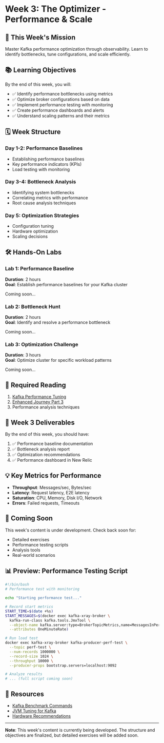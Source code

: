 # Week 3: The Optimizer - Performance & Scale

## 🎯 This Week's Mission

Master Kafka performance optimization through observability. Learn to identify bottlenecks, tune configurations, and scale efficiently.

## 📚 Learning Objectives

By the end of this week, you will:
- ✅ Identify performance bottlenecks using metrics
- ✅ Optimize broker configurations based on data
- ✅ Implement performance testing with monitoring
- ✅ Create performance dashboards and alerts
- ✅ Understand scaling patterns and their metrics

## 🗓️ Week Structure

### Day 1-2: Performance Baselines
- Establishing performance baselines
- Key performance indicators (KPIs)
- Load testing with monitoring

### Day 3-4: Bottleneck Analysis
- Identifying system bottlenecks
- Correlating metrics with performance
- Root cause analysis techniques

### Day 5: Optimization Strategies
- Configuration tuning
- Hardware optimization
- Scaling decisions

## 🛠️ Hands-On Labs

### Lab 1: Performance Baseline
**Duration**: 2 hours  
**Goal**: Establish performance baselines for your Kafka cluster

Coming soon...

### Lab 2: Bottleneck Hunt
**Duration**: 2 hours  
**Goal**: Identify and resolve a performance bottleneck

Coming soon...

### Lab 3: Optimization Challenge
**Duration**: 3 hours  
**Goal**: Optimize cluster for specific workload patterns

Coming soon...

## 📖 Required Reading

1. [Kafka Performance Tuning](https://kafka.apache.org/documentation/#performance)
2. [Enhanced Journey Part 3](../../docs/02-advanced/enhanced-learning-journey-part3.md)
3. Performance analysis techniques

## 🎯 Week 3 Deliverables

By the end of this week, you should have:
1. ✅ Performance baseline documentation
2. ✅ Bottleneck analysis report
3. ✅ Optimization recommendations
4. ✅ Performance dashboard in New Relic

## 💡 Key Metrics for Performance

- **Throughput**: Messages/sec, Bytes/sec
- **Latency**: Request latency, E2E latency
- **Saturation**: CPU, Memory, Disk I/O, Network
- **Errors**: Failed requests, Timeouts

## 🚀 Coming Soon

This week's content is under development. Check back soon for:
- Detailed exercises
- Performance testing scripts
- Analysis tools
- Real-world scenarios

## 📊 Preview: Performance Testing Script

```bash
#!/bin/bash
# Performance test with monitoring

echo "Starting performance test..."

# Record start metrics
START_TIME=$(date +%s)
START_MESSAGES=$(docker exec kafka-xray-broker \
  kafka-run-class kafka.tools.JmxTool \
  --object-name kafka.server:type=BrokerTopicMetrics,name=MessagesInPerSec \
  --attributes OneMinuteRate)

# Run load test
docker exec kafka-xray-broker kafka-producer-perf-test \
  --topic perf-test \
  --num-records 1000000 \
  --record-size 1024 \
  --throughput 10000 \
  --producer-props bootstrap.servers=localhost:9092

# Analyze results
# ... (full script coming soon)
```

## 🔗 Resources

- [Kafka Benchmark Commands](https://kafka.apache.org/documentation/#basic_ops_perf_testing)
- [JVM Tuning for Kafka](https://docs.confluent.io/platform/current/kafka/deployment.html#jvm)
- [Hardware Recommendations](https://docs.confluent.io/platform/current/kafka/deployment.html#hardware)

---

**Note**: This week's content is currently being developed. The structure and objectives are finalized, but detailed exercises will be added soon.
